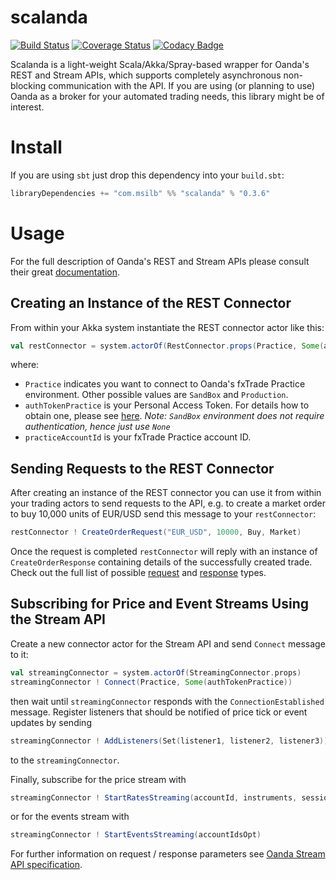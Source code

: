 # scalanda

[![Build Status](https://travis-ci.org/msilb/scalanda.svg?branch=master)](https://travis-ci.org/msilb/scalanda)
[![Coverage Status](https://coveralls.io/repos/msilb/scalanda/badge.svg?branch=master)](https://coveralls.io/r/msilb/scalanda?branch=master)
[![Codacy Badge](https://www.codacy.com/project/badge/2bb6da8abeee48b483a7d9ee8d88d65f)](https://www.codacy.com/public/me_7/scalanda)

Scalanda is a light-weight Scala/Akka/Spray-based wrapper for Oanda's REST and Stream APIs, which supports completely asynchronous non-blocking communication with the API. If you are using (or planning to use) Oanda as a broker for your automated trading needs, this library might be of interest.

# Install

If you are using `sbt` just drop this dependency into your `build.sbt`:

```scala
libraryDependencies += "com.msilb" %% "scalanda" % "0.3.6"
```

# Usage

For the full description of Oanda's REST and Stream APIs please consult their great [documentation](http://developer.oanda.com/rest-live/introduction).

## Creating an Instance of the REST Connector

From within your Akka system instantiate the REST connector actor like this:

```scala
val restConnector = system.actorOf(RestConnector.props(Practice, Some(authTokenPractice), practiceAccountId))
```

where:

* `Practice` indicates you want to connect to Oanda's fxTrade Practice environment. Other possible values are `SandBox` and `Production`.
* `authTokenPractice` is your Personal Access Token. For details how to obtain one, please see [here](http://developer.oanda.com/rest-live/authentication). *Note: `SandBox` environment does not require authentication, hence just use `None`*
* `practiceAccountId` is your fxTrade Practice account ID.

## Sending Requests to the REST Connector

After creating an instance of the REST connector you can use it from within your trading actors to send requests to the API, e.g. to create a market order to buy 10,000 units of EUR/USD send this message to your `restConnector`:

```scala
restConnector ! CreateOrderRequest("EUR_USD", 10000, Buy, Market)
```

Once the request is completed `restConnector` will reply with an instance of `CreateOrderResponse` containing details of the successfully created trade. Check out the full list of possible [request](https://github.com/msilb/scalanda/blob/master/src/main/scala/com/msilb/scalanda/restapi/Request.scala) and [response](https://github.com/msilb/scalanda/blob/master/src/main/scala/com/msilb/scalanda/restapi/Response.scala) types.

## Subscribing for Price and Event Streams Using the Stream API

Create a new connector actor for the Stream API and send `Connect` message to it:

```scala
val streamingConnector = system.actorOf(StreamingConnector.props)
streamingConnector ! Connect(Practice, Some(authTokenPractice))
```

then wait until `streamingConnector` responds with the `ConnectionEstablished` message. Register listeners that should be notified of price tick or event updates by sending

```scala
streamingConnector ! AddListeners(Set(listener1, listener2, listener3))
```

to the `streamingConnector`.

Finally, subscribe for the price stream with

```scala
streamingConnector ! StartRatesStreaming(accountId, instruments, sessionIdOpt)
```

or for the events stream with

```scala
streamingConnector ! StartEventsStreaming(accountIdsOpt)
```

For further information on request / response parameters see [Oanda Stream API specification](http://developer.oanda.com/rest-live/streaming).
